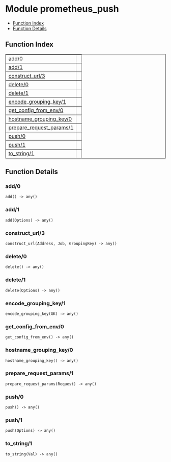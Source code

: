 

# Module prometheus_push #
* [Function Index](#index)
* [Function Details](#functions)

<a name="index"></a>

## Function Index ##


<table width="100%" border="1" cellspacing="0" cellpadding="2" summary="function index"><tr><td valign="top"><a href="#add-0">add/0</a></td><td></td></tr><tr><td valign="top"><a href="#add-1">add/1</a></td><td></td></tr><tr><td valign="top"><a href="#construct_url-3">construct_url/3</a></td><td></td></tr><tr><td valign="top"><a href="#delete-0">delete/0</a></td><td></td></tr><tr><td valign="top"><a href="#delete-1">delete/1</a></td><td></td></tr><tr><td valign="top"><a href="#encode_grouping_key-1">encode_grouping_key/1</a></td><td></td></tr><tr><td valign="top"><a href="#get_config_from_env-0">get_config_from_env/0</a></td><td></td></tr><tr><td valign="top"><a href="#hostname_grouping_key-0">hostname_grouping_key/0</a></td><td></td></tr><tr><td valign="top"><a href="#prepare_request_params-1">prepare_request_params/1</a></td><td></td></tr><tr><td valign="top"><a href="#push-0">push/0</a></td><td></td></tr><tr><td valign="top"><a href="#push-1">push/1</a></td><td></td></tr><tr><td valign="top"><a href="#to_string-1">to_string/1</a></td><td></td></tr></table>


<a name="functions"></a>

## Function Details ##

<a name="add-0"></a>

### add/0 ###

`add() -> any()`

<a name="add-1"></a>

### add/1 ###

`add(Options) -> any()`

<a name="construct_url-3"></a>

### construct_url/3 ###

`construct_url(Address, Job, GroupingKey) -> any()`

<a name="delete-0"></a>

### delete/0 ###

`delete() -> any()`

<a name="delete-1"></a>

### delete/1 ###

`delete(Options) -> any()`

<a name="encode_grouping_key-1"></a>

### encode_grouping_key/1 ###

`encode_grouping_key(GK) -> any()`

<a name="get_config_from_env-0"></a>

### get_config_from_env/0 ###

`get_config_from_env() -> any()`

<a name="hostname_grouping_key-0"></a>

### hostname_grouping_key/0 ###

`hostname_grouping_key() -> any()`

<a name="prepare_request_params-1"></a>

### prepare_request_params/1 ###

`prepare_request_params(Request) -> any()`

<a name="push-0"></a>

### push/0 ###

`push() -> any()`

<a name="push-1"></a>

### push/1 ###

`push(Options) -> any()`

<a name="to_string-1"></a>

### to_string/1 ###

`to_string(Val) -> any()`

